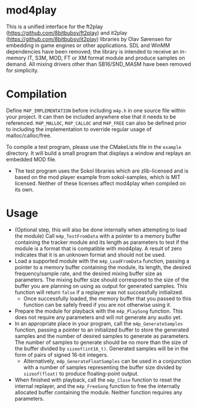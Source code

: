 # mod4play
This is a unified interface for the ft2play (https://github.com/8bitbubsy/ft2play) and it2play (https://github.com/8bitbubsy/it2play) libraries by Olav Sørensen for embedding in game engines or other applications.
SDL and WinMM dependencies have been removed;
the library is intended to receive an in-memory IT, S3M, MOD, FT or XM format module and produce samples on demand. All mixing drivers other than SB16/SND_MASM have been removed for simplicity.

# Compilation
Define `M4P_IMPLEMENTATION` before including `m4p.h` in one source file within your project. It can then be included anywhere else that it needs to be referenced. `M4P_MALLOC`, `M4P_CALLOC` and `M4P_FREE` can also be defined prior to including the implementation to override regular usage of malloc/calloc/free.

To compile a test program, please use the CMakeLists file in the `example` directory. It will build a small program that displays a window and replays an embedded MOD file.
  - The test program uses the Sokol libraries which are zlib-licensed and is based on the mod player example from sokol-samples, which is MIT licensed. Neither of these licenses affect mod4play when compiled on its own.

# Usage
- (Optional step, this will also be done internally when attempting to load the module) Call `m4p_TestFromData` with a pointer to a memory buffer containing the tracker module and its length as parameters to test if the module is a format that is compatible with mod4play. A result of zero indicates that it is an unknown format and should not be used.
- Load a supported module with the `m4p_LoadFromData` function, passing a pointer to a memory buffer containing the module, its length, the desired frequency/sample rate, and the desired mixing buffer size as parameters. The mixing buffer size should correspond to the size of the buffer you are planning on using as output for generated samples. This function will return `false` if a replayer was not successfully initialized.
  - Once successfully loaded, the memory buffer that you passed to this function can be safely freed if you are not otherwise using it.
- Prepare the module for playback with the `m4p_PlaySong` function. This does not require any parameters and will not generate any audio yet.
- In an appropriate place in your program, call the `m4p_GenerateSamples` function, passing a pointer to an initialized buffer to store the generated samples and the number of desired samples to generate as parameters. The number of samples to generate should be no more than the size of the buffer divided by `sizeof(int16_t)`. Generated samples will be in the form of pairs of signed 16-bit integers.
  - Alternatively, `m4p_GenerateFloatSamples` can be used in a conjunction with a number of samples representing the buffer size divided by `sizeof(float)` to produce floating-point output.
- When finished with playback, call the `m4p_Close` function to reset the internal replayer, and the `m4p_FreeSong` function to free the internally allocated buffer containing the module. Neither function requires any parameters.
